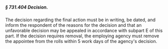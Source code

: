 ##### § 731.404 Decision. #####

The decision regarding the final action must be in writing, be dated, and inform the respondent of the reasons for the decision and that an unfavorable decision may be appealed in accordance with subpart E of this part. If the decision requires removal, the employing agency must remove the appointee from the rolls within 5 work days of the agency's decision.